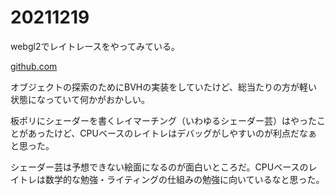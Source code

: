 # 20211219

webgl2でレイトレースをやってみている。

[github.com](https://github.com/takumifukasawa/js-raytracing-sandbox)

オブジェクトの探索のためにBVHの実装をしていたけど、総当たりの方が軽い状態になっていて何かがおかしい。

板ポリにシェーダーを書くレイマーチング（いわゆるシェーダー芸）はやったことがあったけど、CPUベースのレイトレはデバッグがしやすいのが利点だなぁと思った。

シェーダー芸は予想できない絵面になるのが面白いところだ。CPUベースのレイトレは数学的な勉強・ライティングの仕組みの勉強に向いているなと思った。